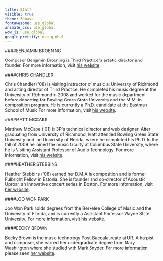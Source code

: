 ```yaml
---
title: Staff
visible: true
theme: 3pbase
fontawesome: use_global
animate_css: use_global
wow_js: use_global
google_prettify: use_global
---
```


####BENJAMIN BROENING

Composer Benjamin Broening is Third Practice's artistic director and founder. For more information, visit [his website](http://benjaminbroening.net/).

####CHRIS CHANDLER

Chris Chandler ('08) is visiting instructor of music at University of Richmond and acting director of Third Practice. He completed his music degree at the University of Richmond in 2008 and worked for the music department before departing for Bowling Green State University and the M.M. in composition program. He is currently a Ph.D. candidate at the Eastman School of Music For more information, visit [his website](http://www.christopherchandlermusic.com/).

####MATT MCCABE

Matthew McCabe ('01) is 3P's technical director and web designer. After graduating from University of Richmond, Matt attended Bowling Green State University and the University of Florida, where he completed his Ph.D. In the fall of 2009 he joined the music faculty at Columbus State University, where he is Visiting Assistant Professor of Audio Technology. For more information, visit [his website](http://www.euph0r1a.net/).

####HEATHER STEBBINS

Heather Stebbins ('08) earned her D.M.A in composition and is former Fulbright Fellow in Estonia. She is founder and co-director of Acoustic Uproar, an innovative concert series in Boston. For more information, visit [her website](http://heatherstebbins.com/).

####JOO WON PARK

Joo Won Park holds degrees from the Berkelee College of Music and the University of Florida, and is currently a Assistant Professor Wayne State University. For more information, visit [his website](http://joowonpark.net/).

####BECKY BROWN

Becky Brown is the music technology Post-Baccalaureate at UR. A harpist and composer, she earned her undergraduate degree from Mary Washington where she studied with Mark Snyder. For more information please seen [her website](http://www.becky-brown.org/).